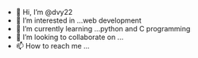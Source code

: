 - 👋 Hi, I’m @dvy22
- 👀 I’m interested in ...web development
- 🌱 I’m currently learning ...python and C programming
- 💞️ I’m looking to collaborate on ...
- 📫 How to reach me ...

<!---
dvy22/dvy22 is a ✨ special ✨ repository because its `README.md` (this file) appears on your GitHub profile.
You can click the Preview link to take a look at your changes.
--->
